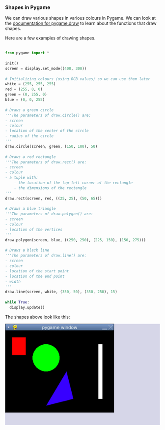### Shapes in Pygame

We can draw various shapes in various colours in Pygame. We can look at the [documentation for pygame.draw](https://www.pygame.org/docs/ref/draw.html) to learn about the functions that draw shapes. 

Here are a few examples of drawing shapes.

```python

from pygame import *

init()
screen = display.set_mode((400, 300))

# Initializing colours (using RGB values) so we can use them later
white = (255, 255, 255)
red = (255, 0, 0)
green = (0, 255, 0)
blue = (0, 0, 255)

# Draws a green circle
'''The parameters of draw.circle() are:
- screen
- colour
- location of the center of the circle
- radius of the circle
'''
draw.circle(screen, green, (150, 100), 50)

# Draws a red rectangle
'''The parameters of draw.rect() are:
- screen
- colour
- a tuple with:
	- the location of the top-left corner of the rectangle
	- the dimensions of the rectangle
'''
draw.rect(screen, red, ((25, 25), (50, 65)))

# Draws a blue triangle
'''The parameters of draw.polygon() are:
- screen
- colour
- location of the vertices
'''
draw.polygon(screen, blue, ((250, 250), (225, 150), (150, 275)))

# Draws a black line
'''The parameters of draw.line() are:
- screen
- colour
- location of the start point
- location of the end point
- width
'''
draw.line(screen, white, (350, 50), (350, 250), 15)

while True:
  display.update()
```

The shapes above look like this:

![](../Images/Shapes1.png)
